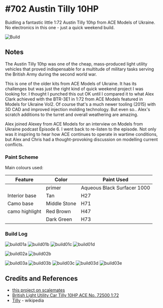 # #702 Austin Tilly 10HP

Buidling a fantastic little 1:72 Austin Tilly 10hp from ACE Models of Ukraine. No electronics in this one - just a quick weekend build.

![Build](./assets/Tilly10HP_build.jpg?raw=true)

## Notes

The Austin Tilly 10hp was one of the cheap, mass-produced light utility vehicles that proved indispensable for a multitude of military tasks serving the British Army during the second world war.

This is one of the older kits from ACE Models of Ukraine. It has its challenges but was just the right kind of quick weekend project I was looking for. I thought I punched this out OK until I compared it to what Alex Clark achieved with the BTR-3E1 in 1:72 from ACE Models featured in Models for Ukraine Vol2. Of course that's a much newer tooling (2015) with 3D CAD and improved injection molding technology. But even so.. Alex's scratch additions to the turret and overall weathering are amazing.

Alex joined Alexey from ACE Models for an interview on Models from Ukraine podcast Episode 6.
I went back to re-listen to the episode. Not only was it inspiring to hear how ACE continues to operate in wartime conditions,
but Alex and Chris had a thought-provoking discussion on modelling current conflicts.

### Paint Scheme

Main colours used:

| Feature               | Color                | Paint Used |
|-----------------------|----------------------|------------|
|                       | primer               | Aqueous Black Surfacer 1000 |
| Interior base         | Tan                  | H27           |
| Camo base             | Middle Stone         | H71           |
| camo highlight        | Red Brown            | H47           |
|                       | Dark Green           | H73           |

### Build Log

![build01a](./assets/build01a.jpg?raw=true)
![build01b](./assets/build01b.jpg?raw=true)
![build01c](./assets/build01c.jpg?raw=true)
![build01d](./assets/build01d.jpg?raw=true)

![build02a](./assets/build01a.jpg?raw=true)
![build02b](./assets/build01a.jpg?raw=true)

![build03a](./assets/build03a.jpg?raw=true)
![build03b](./assets/build03b.jpg?raw=true)
![build03c](./assets/build03c.jpg?raw=true)
![build03d](./assets/build03d.jpg?raw=true)
![build03e](./assets/build03e.jpg?raw=true)

## Credits and References

* [this project on scalemates](https://www.scalemates.com/profiles/mate.php?id=74137&p=projects&project=138996)
* [British Light Utility Car Tilly 10HP ACE No. 72500 1:72](https://www.scalemates.com/kits/ace-72500-tilly-10hp--170588)
* [Tilly](https://en.wikipedia.org/wiki/Tilly_(vehicle)) - wikipedia

